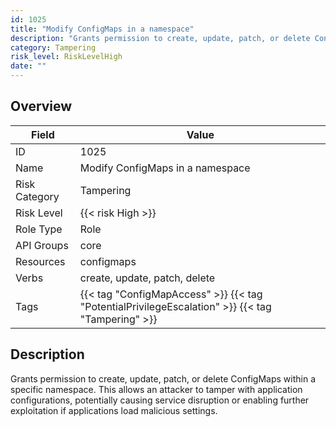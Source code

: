 ```yaml
---
id: 1025
title: "Modify ConfigMaps in a namespace"
description: "Grants permission to create, update, patch, or delete ConfigMaps within a specific namespace. This allows an attacker to tamper with application configurations, potentially causing service disruption or enabling further exploitation if applications load malicious settings."
category: Tampering
risk_level: RiskLevelHigh
date: ""
---
```


## Overview

| Field         | Value                                                                                            |
| ------------- | ------------------------------------------------------------------------------------------------ |
| ID            | 1025                                                                                             |
| Name          | Modify ConfigMaps in a namespace                                                                 |
| Risk Category | Tampering                                                                                        |
| Risk Level    | {{< risk High >}}                                                                                |
| Role Type     | Role                                                                                             |
| API Groups    | core                                                                                             |
| Resources     | configmaps                                                                                       |
| Verbs         | create, update, patch, delete                                                                    |
| Tags          | {{< tag "ConfigMapAccess" >}} {{< tag "PotentialPrivilegeEscalation" >}} {{< tag "Tampering" >}} |

## Description

Grants permission to create, update, patch, or delete ConfigMaps within a specific namespace. This allows an attacker to tamper with application configurations, potentially causing service disruption or enabling further exploitation if applications load malicious settings.
